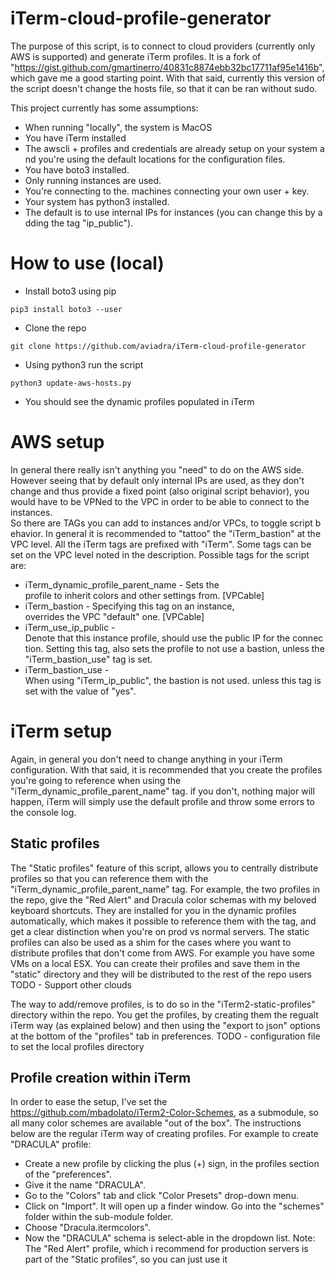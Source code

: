 # iTerm-cloud-profile-generator

The purpose of this script, is to connect to cloud providers (currently only AWS is supported) and generate iTerm profiles.
It is a fork of "https://gist.github.com/gmartinerro/40831c8874ebb32bc17711af95e1416b", which gave me a good starting point. With that said, currently this version of the script doesn't change the hosts file, so that it can be ran without sudo.

This project currently has some assumptions:
- When running "locally", the system is MacOS
- You have iTerm installed
- The awscli + profiles and credentials are already setup on your system and you're using the default locations for the configuration files.
- You have boto3 installed.
- Only running instances are used.
- You're connecting to the. machines connecting your own user + key.
- Your system has python3 installed.
- The default is to use internal IPs for instances (you can change this by adding the tag "ip_public").

# How to use (local)
- Install boto3 using pip

`pip3 install boto3 --user`

- Clone the repo

`git clone https://github.com/aviadra/iTerm-cloud-profile-generator`
- Using python3 run the script

`python3 update-aws-hosts.py`
- You should see the dynamic profiles populated in iTerm

# AWS setup
In general there really isn't anything you "need" to do on the AWS side. However seeing that by default only internal IPs are used, as they don't change and thus provide a fixed point (also original script behavior), you would have to be VPNed to the VPC in order to be able to connect to the instances. So there are TAGs you can add to instances and/or VPCs, to toggle script behavior. In general it is recommended to "tattoo" the "iTerm_bastion" at the VPC level.
All the iTerm tags are prefixed with "iTerm". Some tags can be set on the VPC level noted in the description.
Possible tags for the script are:
- iTerm_dynamic_profile_parent_name - Sets the profile to inherit colors and other settings from. [VPCable]
- iTerm_bastion - Specifying this tag on an instance, overrides the VPC "default" one. [VPCable]
- iTerm_use_ip_public - Denote that this instance profile, should use the public IP for the connection. Setting this tag, also sets the profile to not use a bastion, unless the "iTerm_bastion_use" tag is set.
- iTerm_bastion_use - When using "iTerm_ip_public", the bastion is not used. unless this tag is set with the value of "yes".

# iTerm setup
Again, in general you don't need to change anything in your iTerm configuration. With that said, it is recommended that you create the profiles you're going to reference when using the "iTerm_dynamic_profile_parent_name" tag. if you don't, nothing major will happen, iTerm will simply use the default profile and throw some errors to the console log.

## Static profiles
The "Static profiles" feature of this script, allows you to centrally distribute profiles so that you can reference them with the "iTerm_dynamic_profile_parent_name" tag. For example, the two profiles in the repo, give the "Red Alert" and Dracula color schemas with my beloved keyboard shortcuts. They are installed for you in the dynamic profiles automatically, which makes it possible to reference them with the tag, and get a clear distinction when you're on prod vs normal servers.
The static profiles can also be used as a shim for the cases where you want to distribute profiles that don't come from AWS. For example you have some VMs on a local ESX. You can create their profiles and save them in the "static" directory and they will be distributed to the rest of the repo users
TODO - Support other clouds

The way to add/remove profiles, is to do so in the "iTerm2-static-profiles" directory within the repo. You get the profiles, by creating them the regualt iTerm way (as explained below) and then using the "export to json" options at the bottom of the "profiles" tab in preferences.
TODO - configuration file to set the local profiles directory

## Profile creation within iTerm
In order to ease the setup, I've set the https://github.com/mbadolato/iTerm2-Color-Schemes, as a submodule, so all many color schemes are available "out of the box". 
The instructions below are the regular iTerm way of creating profiles.
For example to create "DRACULA" profile:
- Create a new profile by clicking the plus (+) sign, in the profiles section of the "preferences".
- Give it the name "DRACULA".
- Go to the "Colors" tab and click "Color Presets" drop-down menu.
- Click on "Import". It will open up a finder window. Go into the "schemes" folder within the sub-module folder.
- Choose "Dracula.itermcolors".
- Now the "DRACULA" schema is select-able in the dropdown list.
Note: The "Red Alert" profile, which i recommend for production servers is part of the "Static profiles", so you can just use it
